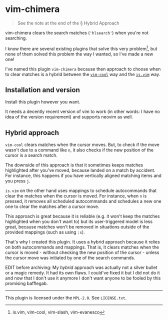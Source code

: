 # vim-chimera

> See the note at the end of the § Hybrid Approach

vim-chimera clears the search matches (`'hlsearch'`) when you're not
searching.

I know there are several existing plugins that solve this very problem[^1],
but none of them solved this problem the way I wanted, so I've made a new
one!

I've named this plugin `vim-chimera` because then approach to choose when to
clear matches is a hybrid between the [`vim-cool`][cool] way and the
[`is.vim`][is] way.


## Installation and version

Install this plugin however you want.

It needs a decently recent version of vim to work (in other words: I have
no idea of the version requirement) and supports neovim as well.


## Hybrid approach

`vim-cool` clears matches when the cursor moves. But, to check if the move
wasn't due to a command like `n`, it also checks if the new position of the
cursor is a search match.

The downside of this approach is that it sometimes keeps matches highlighted
after you've moved, because landed on a match by accident. For instance,
this happens if you have vertically aligned matching items and you press
`j`.

`is.vim` on the other hand uses mappings to schedule autocommands that clear
the matches when the cursor is moved. For instance, when `n` is pressed, it
removes all scheduled autocommands and schedules a new one one to clear the
matches after a cursor move.

This approach is great because it is reliable (e.g. it won't keep the
matches highlighted when you don't want to) but its user-triggered model is
less great, because matches won't be removed in situations outside of the
provided mappings (such as using `:s`).

That's why I created this plugin. It uses a hybrid approach because it
relies on both autocommands and mappings. That is, it clears matches when
the cursor is moved - without checking the new position of the cursor -
unless the cursor move was initiated by one of the search commands.

EDIT before archiving: My *hybrid* approach was actually not a silver bullet
or a magic remedy. It had its own flaws. I could've fixed it but I did not do
it and now that I don't use it anymore I don't want anyone to be fooled by this
promising bafflegab.

---

This plugin is licensed under the `MPL-2.0`. See `LICENSE.txt`.

[^1]: is.vim, vim-cool, vim-slash, vim-evanesco

[cool]: https://github.com/romainl/vim-cool
[is]: https://github.com/haya14busa/is.vim
